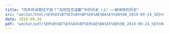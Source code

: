 ```yaml
---
title: "同声传译既往不咎？“向同性恋道歉”中的历史（上）——被抹除的历史"
src: "wechat/html/%E9%85%B7%E5%84%BF%E8%AE%BA%E5%9D%9B_2019-09-24_%E5%90%8C%E5%A3%B0%E4%BC%A0%E8%AF%91%E6%97%A2%E5%BE%80%E4%B8%8D%E5%92%8E%EF%BC%9F%E2%80%9C%E5%90%91%E5%90%8C%E6%80%A7%E6%81%8B%E9%81%93%E6%AD%89%E2%80%9D%E4%B8%AD%E7%9A%84%E5%8E%86%E5%8F%B2%EF%BC%88%E4%B8%8A%EF%BC%89%E2%80%94%E2%80%94%E8%A2%AB%E6%8A%B9%E9%99%A4%E7%9A%84%E5%8E%86%E5%8F%B2.html"
date: 2019-09-24
pdf: "wechat/pdf/%E9%85%B7%E5%84%BF%E8%AE%BA%E5%9D%9B_2019-09-24_%E5%90%8C%E5%A3%B0%E4%BC%A0%E8%AF%91%E6%97%A2%E5%BE%80%E4%B8%8D%E5%92%8E%EF%BC%9F%E2%80%9C%E5%90%91%E5%90%8C%E6%80%A7%E6%81%8B%E9%81%93%E6%AD%89%E2%80%9D%E4%B8%AD%E7%9A%84%E5%8E%86%E5%8F%B2%EF%BC%88%E4%B8%8A%EF%BC%89%E2%80%94%E2%80%94%E8%A2%AB%E6%8A%B9%E9%99%A4%E7%9A%84%E5%8E%86%E5%8F%B2.pdf"
---
```

